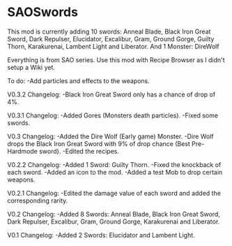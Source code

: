 # SAOSwords

This mod is currently adding 10 swords: 
Anneal Blade, Black Iron Great Sword, Dark Repulser, Elucidator, Excalibur, Gram, Ground Gorge, Guilty Thorn, Karakurenai, Lambent Light and Liberator. 
And 1 Monster:
DireWolf

Everything is from SAO series.
Use this mod with Recipe Browser as I didn't setup a Wiki yet.

To do:
  -Add particles and effects to the weapons.

V0.3.2 Changelog:
  -Black Iron Great Sword only has a chance of drop of 4%.

V0.3.1 Changelog:
  -Added Gores (Monsters death particles).
  -Fixed some swords.

V0.3 Changelog:
  -Added the Dire Wolf (Early game) Monster.
  -Dire Wolf drops the Black Iron Great Sword with 9% of drop chance (Best Pre-Hardmode sword).
  -Edited the recipes.

V0.2.2 Changelog:
  -Added 1 Sword: Guilty Thorn.
  -Fixed the knockback of each sword.
  -Added an icon to the mod.
  -Added a test Mob to drop certain weapons.

V0.2.1 Changelog:
  -Edited the damage value of each sword and added the corresponding rarity.

V0.2 Changelog:
  -Added 8 Swords: Anneal Blade, Black Iron Great Sword, Dark Repulser, Excalibur, Gram, Ground Gorge, Karakurenai and Liberator.

V0.1 Changelog:
  -Added 2 Swords: Elucidator and Lambent Light.


